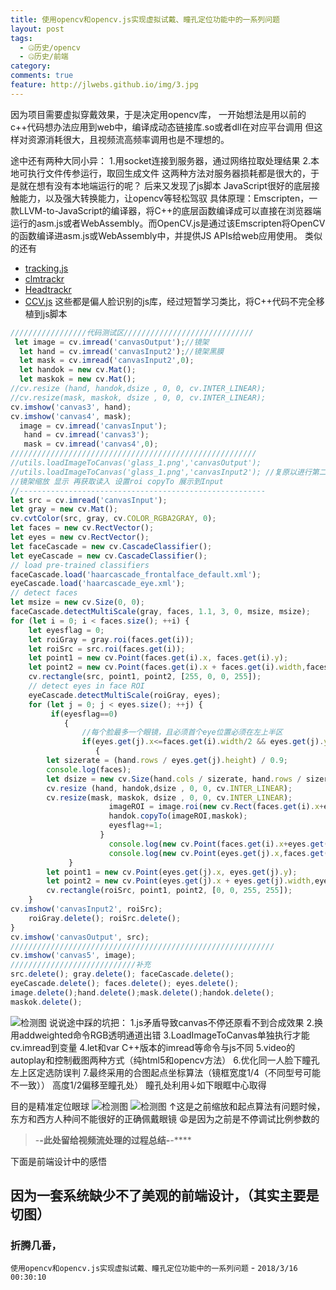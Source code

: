 ```yaml
---
title: 使用opencv和opencv.js实现虚拟试戴、瞳孔定位功能中的一系列问题
layout: post
tags:
  - 🤐历史/opencv
  - 🤐历史/前端
category: 
comments: true
feature: http://jlwebs.github.io/img/3.jpg
---
```



因为项目需要虚拟穿戴效果，于是决定用opencv库，
一开始想法是用以前的c++代码想办法应用到web中，编译成动态链接库.so或者dll在对应平台调用
但这样对资源消耗很大，且视频流高频率调用也是不理想的。

途中还有两种大同小异：
1.用socket连接到服务器，通过网络拉取处理结果
2.本地可执行文件传参运行，取回生成文件
这两种方法对服务器损耗都是很大的，于是就在想有没有本地端运行的呢？
后来又发现了js脚本
JavaScript很好的底层接触能力，以及强大转换能力，让opencv等轻松驾驭
具体原理：Emscripten，一款LLVM-to-JavaScript的编译器，将C++的底层函数编译成可以直接在浏览器端运行的asm.js或者WebAssembly。而OpenCV.js是通过该Emscripten将OpenCV的函数编译进asm.js或WebAssembly中，并提供JS APIs给web应用使用。
类似的还有
- [tracking.js](https://trackingjs.com/ "tracking.js")
- [clmtrackr](https://github.com/auduno/clmtrackr "clmtrackr")
- [Headtrackr](https://github.com/auduno/headtrackr "Headtrackr")
- [CCV.js](https://github.com/liuliu/ccv "CCV.js")
这些都是偏人脸识别的js库，经过短暂学习类比，将C++代码不完全移植到js脚本
```javascript
/////////////////代码测试区/////////////////////////////
 let image = cv.imread('canvasOutput');//镜架
  let hand = cv.imread('canvasInput2');//镜架黑膜
  let mask = cv.imread('canvasInput2',0);
  let handok = new cv.Mat();
  let maskok = new cv.Mat();
//cv.resize (hand, handok,dsize , 0, 0, cv.INTER_LINEAR);
//cv.resize(mask, maskok, dsize , 0, 0, cv.INTER_LINEAR);
cv.imshow('canvas3', hand);
cv.imshow('canvas4', mask);
  image = cv.imread('canvasInput');
   hand = cv.imread('canvas3');
   mask = cv.imread('canvas4',0);
///////////////////////////////////////////////////////
//utils.loadImageToCanvas('glass_1.png','canvasOutput');
//utils.loadImageToCanvas('glass_1.png','canvasInput2'); //复原以进行第二次
//镜架缩放 显示 再获取读入 设置roi copyTo 展示到Input  
//-------------------------------------------------------
let src = cv.imread('canvasInput');
let gray = new cv.Mat();
cv.cvtColor(src, gray, cv.COLOR_RGBA2GRAY, 0);
let faces = new cv.RectVector();
let eyes = new cv.RectVector();
let faceCascade = new cv.CascadeClassifier();
let eyeCascade = new cv.CascadeClassifier();
// load pre-trained classifiers
faceCascade.load('haarcascade_frontalface_default.xml');
eyeCascade.load('haarcascade_eye.xml');
// detect faces
let msize = new cv.Size(0, 0);
faceCascade.detectMultiScale(gray, faces, 1.1, 3, 0, msize, msize);
for (let i = 0; i < faces.size(); ++i) {
    let eyesflag = 0;
    let roiGray = gray.roi(faces.get(i));
    let roiSrc = src.roi(faces.get(i));
    let point1 = new cv.Point(faces.get(i).x, faces.get(i).y);
    let point2 = new cv.Point(faces.get(i).x + faces.get(i).width,faces.get(i).y + faces.get(i).height);
    cv.rectangle(src, point1, point2, [255, 0, 0, 255]);
    // detect eyes in face ROI
    eyeCascade.detectMultiScale(roiGray, eyes);
    for (let j = 0; j < eyes.size(); ++j) {
         if(eyesflag==0)
            {    
                //每个脸最多一个眼镜，且必须首个eye位置必须在左上半区
                if(eyes.get(j).x<=faces.get(i).width/2 && eyes.get(j).y<=faces.get(i).height/2)
                   {
        let sizerate = (hand.rows / eyes.get(j).height) / 0.9;
		console.log(faces);
        let dsize = new cv.Size(hand.cols / sizerate, hand.rows / sizerate);
        cv.resize (hand, handok,dsize , 0, 0, cv.INTER_LINEAR);
        cv.resize(mask, maskok, dsize , 0, 0, cv.INTER_LINEAR);
                      imageROI = image.roi(new cv.Rect(faces.get(i).x+eyes.get(j).x-2-eyes.get(j).width/10*0,eyes.get(j).y+faces.get(i).y+eyes.get(j).height/4*0,handok.cols, handok.rows));
                      handok.copyTo(imageROI,maskok);
                      eyesflag+=1;
                    }
					  console.log(new cv.Point(faces.get(i).x+eyes.get(j).x,eyes.get(j).y+faces.get(i).y));
                      console.log(new cv.Point(eyes.get(j).x,faces.get(i).width/2));
             }
        let point1 = new cv.Point(eyes.get(j).x, eyes.get(j).y);
        let point2 = new cv.Point(eyes.get(j).x + eyes.get(j).width,eyes.get(j).y + eyes.get(j).height);
        cv.rectangle(roiSrc, point1, point2, [0, 0, 255, 255]);
    }
cv.imshow('canvasInput2', roiSrc);
    roiGray.delete(); roiSrc.delete();
}
cv.imshow('canvasOutput', src);
///////////////////////////////////////////////////////////
cv.imshow('canvas5', image);
////////////////////////////补充
src.delete(); gray.delete(); faceCascade.delete();
eyeCascade.delete(); faces.delete(); eyes.delete();
image.delete();hand.delete();mask.delete();handok.delete();
maskok.delete();
```
![检测图](../img/2.png "镜框模型")
说说途中踩的坑把：
1.js矛盾导致canvas不停还原看不到合成效果 
2.换用addweighted命令RGB透明通道出错
3.LoadImageToCanvas单独执行才能cv.imread到变量
4.let和var C++版本的imread等命令与js不同
5.video的autoplay和控制截图两种方式（纯html5和opencv方法）
6.优化同一人脸下瞳孔左上区定选防误判
7.最终采用的合图起点坐标算法（镜框宽度1/4（不同型号可能不一致）） 高度1/2偏移至瞳孔处）
瞳孔处利用↓如下眼眶中心取得

目的是精准定位眼球
![检测图](../img/1.png "官方教程的检测图")
![检测图](../img/4.png "失败")
↑这是之前缩放和起点算法有问题时候，东方和西方人种间不能很好的正确佩戴眼镜
:weary:是因为之前是不停调试比例参数的
> -**-此处留给视频流处理的过程总结-**-****

下面是前端设计中的感悟

 因为一套系统缺少不了美观的前端设计，（其实主要是切图）
----------

### 折腾几番， 

`使用opencv和opencv.js实现虚拟试戴、瞳孔定位功能中的一系列问题` -  `2018/3/16 00:30:10 `